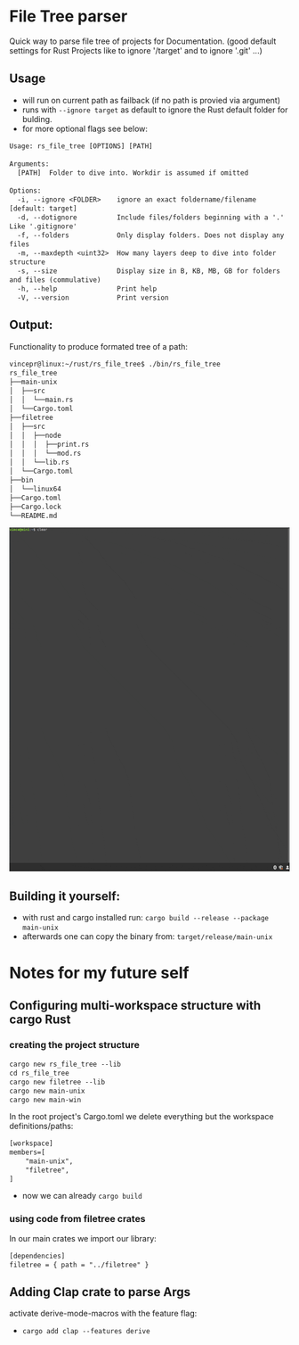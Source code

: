 # File Tree parser
Quick way to parse file tree of projects for Documentation. (good default settings for Rust Projects like to ignore '/target' and to ignore '.git' ...)

## Usage
- will run on current path as failback (if no path is provied via argument)
- runs with `--ignore target` as default to ignore the Rust default folder for bulding.
- for more optional flags see below:
```
Usage: rs_file_tree [OPTIONS] [PATH]

Arguments:
  [PATH]  Folder to dive into. Workdir is assumed if omitted

Options:
  -i, --ignore <FOLDER>    ignore an exact foldername/filename [default: target]
  -d, --dotignore          Include files/folders beginning with a '.' Like '.gitignore'
  -f, --folders            Only display folders. Does not display any files
  -m, --maxdepth <uint32>  How many layers deep to dive into folder structure
  -s, --size               Display size in B, KB, MB, GB for folders and files (commulative)
  -h, --help               Print help
  -V, --version            Print version
```

## Output:
Functionality to produce formated tree of a path:
```
vincepr@linux:~/rust/rs_file_tree$ ./bin/rs_file_tree
rs_file_tree
├──main-unix
│  ├──src
│  │  └──main.rs
│  └──Cargo.toml
├──filetree
│  ├──src
│  │  ├──node
│  │  │  ├──print.rs
│  │  │  └──mod.rs
│  │  └──lib.rs
│  └──Cargo.toml
├──bin
│  └──linux64
├──Cargo.toml
├──Cargo.lock
└──README.md
```
![Demo gif](./demo_file_tree.gif)

## Building it yourself:
- with rust and cargo installed run: `cargo build --release --package main-unix`
- afterwards one can copy the binary from: `target/release/main-unix`


# Notes for my future self
## Configuring multi-workspace structure with cargo Rust
### creating the project structure
```
cargo new rs_file_tree --lib
cd rs_file_tree
cargo new filetree --lib
cargo new main-unix
cargo new main-win
```
In the root project's Cargo.toml we delete everything but the workspace definitions/paths:
```
[workspace]
members=[
    "main-unix",
    "filetree",
]
```
- now we can already `cargo build`
### using code from filetree crates
In our main crates we import our library:
```
[dependencies]
filetree = { path = "../filetree" }
```

## Adding Clap crate to parse Args
activate derive-mode-macros with the feature flag:
- `cargo add clap --features derive`